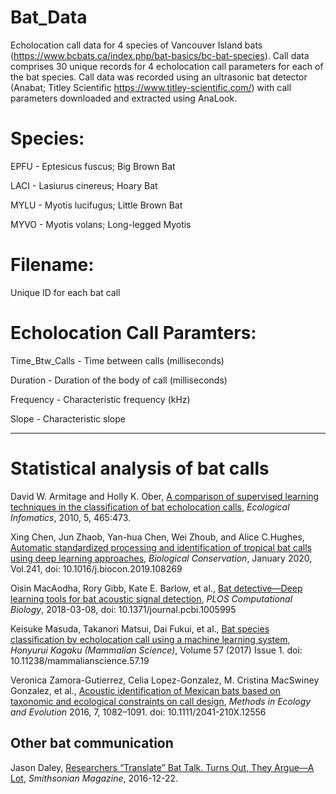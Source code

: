 # Bat_Data
Echolocation call data for 4 species of Vancouver Island bats (https://www.bcbats.ca/index.php/bat-basics/bc-bat-species). Call data comprises 30 unique records for 4 echolocation call parameters for each of the bat species. Call data was recorded using an ultrasonic bat detector (Anabat; Titley Scientific https://www.titley-scientific.com/) with call parameters downloaded and extracted using AnaLook.

# Species:
EPFU - Eptesicus fuscus; Big Brown Bat

LACI - Lasiurus cinereus; Hoary Bat

MYLU - Myotis lucifugus; Little Brown Bat

MYVO - Myotis volans; Long-legged Myotis

# Filename:

Unique ID for each bat call

# Echolocation Call Paramters:
Time_Btw_Calls - Time between calls (milliseconds)

Duration - Duration of the body of call (milliseconds)

Frequency - Characteristic frequency (kHz)

Slope - Characteristic slope

***

# Statistical analysis of bat calls

David W. Armitage and Holly K. Ober, [A comparison of supervised learning techniques in the classification of bat echolocation calls](https://static1.squarespace.com/static/55a69002e4b0a72683b3d92f/t/59b6e72cc027d84ada362604/1505158956736/Armitage+%26+Ober+2010.pdf), _Ecological Infomatics_, 2010, 5, 465:473.


Xing Chen, Jun Zhaob, Yan-hua Chen, Wei Zhoub, and Alice C.Hughes, [Automatic standardized processing and identification of tropical bat calls using deep learning approaches](https://www.sciencedirect.com/science/article/pii/S0006320719308961), _Biological Conservation_, January 2020, Vol.241, doi: 10.1016/j.biocon.2019.108269


Oisin MacAodha, Rory Gibb, Kate E. Barlow, et al., [Bat detective—Deep learning tools for bat acoustic signal detection](https://journals.plos.org/ploscompbiol/article?id=10.1371/journal.pcbi.1005995), _PLOS Computational Biology_, 2018-03-08, doi: 10.1371/journal.pcbi.1005995 


Keisuke Masuda, Takanori Matsui, Dai Fukui, et al., [Bat species classification by echolocation call using a machine learning system](https://www.jstage.jst.go.jp/article/mammalianscience/57/1/57_19/_article), _Honyurui Kagaku (Mammalian Science)_, Volume 57 (2017) Issue 1. doi: 10.11238/mammalianscience.57.19

Veronica Zamora-Gutierrez, Celia Lopez-Gonzalez, M. Cristina MacSwiney Gonzalez, et al., [Acoustic identification of Mexican bats based on taxonomic and ecological constraints on call design](https://besjournals.onlinelibrary.wiley.com/doi/pdf/10.1111/2041-210X.12556), _Methods in Ecology and Evolution_ 2016, 7, 1082–1091. doi: 10.1111/2041-210X.12556


## Other bat communication

Jason Daley, [Researchers “Translate” Bat Talk. Turns Out, They Argue—A Lot](https://getpocket.com/explore/item/researchers-translate-bat-talk-turns-out-they-argue-a-lot), _Smithsonian Magazine_, 2016-12-22.
